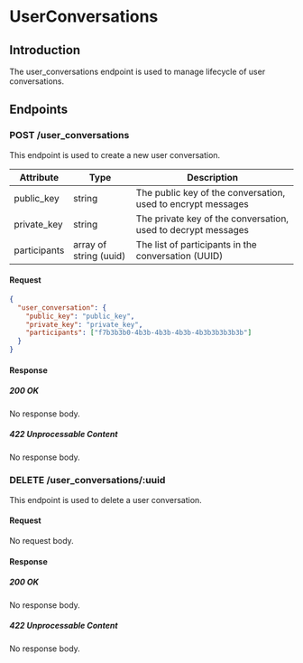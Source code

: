 # UserConversations

## Introduction

The user_conversations endpoint is used to manage lifecycle of user conversations.

## Endpoints

### POST /user_conversations

This endpoint is used to create a new user conversation.

| Attribute | Type   | Description |
| --------- | ------ | ----------- |
| public_key | string | The public key of the conversation, used to encrypt messages |
| private_key | string | The private key of the conversation, used to decrypt messages |
| participants | array of string (uuid) | The list of participants in the conversation (UUID) |

#### Request

```json
{
  "user_conversation": {
    "public_key": "public_key",
    "private_key": "private_key",
    "participants": ["f7b3b3b0-4b3b-4b3b-4b3b-4b3b3b3b3b3b"]
  }
}
```

#### Response

##### 200 OK

No response body.

##### 422 Unprocessable Content

No response body.

### DELETE /user_conversations/:uuid

This endpoint is used to delete a user conversation.

#### Request

No request body.

#### Response

##### 200 OK

No response body.

##### 422 Unprocessable Content

No response body.
